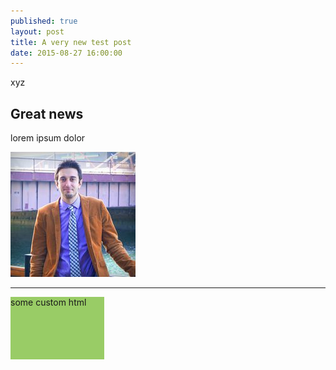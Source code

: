 ```yaml
---
published: true
layout: post
title: A very new test post
date: 2015-08-27 16:00:00
---
```




xyz

## Great news

lorem ipsum dolor

![enter image description here](/images/scott.jpg "hello scott")

----------

<div class="someclass" style="display:block; width: 150px; height: 100px; background-color:#99cc66;">some custom html</div>
